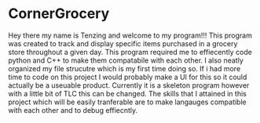 # CornerGrocery

Hey there my name is Tenzing and welcome to my program!!! This program was created to track and display specific items purchased in a grocery store throughout a given day. This program required me to effiecently code python and C++ to make them compatabile with each other. I also neatly organized my file strucutre which is my first time doing so. If i had more time to code on this project I would probably make a UI for this so it could actually be a useuable product. Currently it is a skeleton program however with a little bit of TLC this can be changed. The skills that I attained in this project which will be easily tranferable are to make langauges compatible with each other and to debug effiecntly. 
